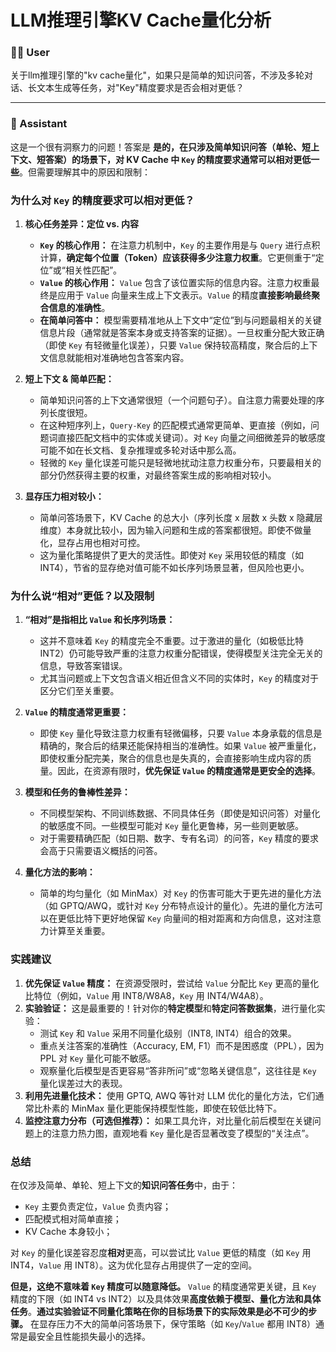 # LLM推理引擎KV Cache量化分析

### 🧑‍💻 User

关于llm推理引擎的"kv cache量化"，如果只是简单的知识问答，不涉及多轮对话、长文本生成等任务，对"Key"精度要求是否会相对更低？

---

### 🤖 Assistant

这是一个很有洞察力的问题！答案是 **是的，在只涉及简单知识问答（单轮、短上下文、短答案）的场景下，对 KV Cache 中 `Key` 的精度要求通常可以相对更低一些**。但需要理解其中的原因和限制：

### 为什么对 `Key` 的精度要求可以相对更低？

1.  **核心任务差异：定位 vs. 内容**
    *   **`Key` 的核心作用：** 在注意力机制中，`Key` 的主要作用是与 `Query` 进行点积计算，**确定每个位置（Token）应该获得多少注意力权重**。它更侧重于“定位”或“相关性匹配”。
    *   **`Value` 的核心作用：** `Value` 包含了该位置实际的信息内容。注意力权重最终是应用于 `Value` 向量来生成上下文表示。`Value` 的精度**直接影响最终聚合信息的准确性**。
    *   **在简单问答中：** 模型需要精准地从上下文中“定位”到与问题最相关的关键信息片段（通常就是答案本身或支持答案的证据）。一旦权重分配大致正确（即使 `Key` 有轻微量化误差），只要 `Value` 保持较高精度，聚合后的上下文信息就能相对准确地包含答案内容。

2.  **短上下文 & 简单匹配：**
    *   简单知识问答的上下文通常很短（一个问题句子）。自注意力需要处理的序列长度很短。
    *   在这种短序列上，`Query-Key` 的匹配模式通常更简单、更直接（例如，问题词直接匹配文档中的实体或关键词）。对 `Key` 向量之间细微差异的敏感度可能不如在长文档、复杂推理或多轮对话中那么高。
    *   轻微的 `Key` 量化误差可能只是轻微地扰动注意力权重分布，只要最相关的部分仍然获得主要的权重，对最终答案生成的影响相对较小。

3.  **显存压力相对较小：**
    *   简单问答场景下，KV Cache 的总大小（序列长度 x 层数 x 头数 x 隐藏层维度）本身就比较小，因为输入问题和生成的答案都很短。即使不做量化，显存占用也相对可控。
    *   这为量化策略提供了更大的灵活性。即使对 `Key` 采用较低的精度（如 INT4），节省的显存绝对值可能不如长序列场景显著，但风险也更小。

### 为什么说“相对”更低？以及限制

1.  **“相对”是指相比 `Value` 和长序列场景：**
    *   这并不意味着 `Key` 的精度完全不重要。过于激进的量化（如极低比特 INT2）仍可能导致严重的注意力权重分配错误，使得模型关注完全无关的信息，导致答案错误。
    *   尤其当问题或上下文包含语义相近但含义不同的实体时，`Key` 的精度对于区分它们至关重要。

2.  **`Value` 的精度通常更重要：**
    *   即使 `Key` 量化导致注意力权重有轻微偏移，只要 `Value` 本身承载的信息是精确的，聚合后的结果还能保持相当的准确性。如果 `Value` 被严重量化，即使权重分配完美，聚合的信息也是失真的，会直接影响生成内容的质量。因此，在资源有限时，**优先保证 `Value` 的精度通常是更安全的选择**。

3.  **模型和任务的鲁棒性差异：**
    *   不同模型架构、不同训练数据、不同具体任务（即使是知识问答）对量化的敏感度不同。一些模型可能对 `Key` 量化更鲁棒，另一些则更敏感。
    *   对于需要精确匹配（如日期、数字、专有名词）的问答，`Key` 精度的要求会高于只需要语义概括的问答。

4.  **量化方法的影响：**
    *   简单的均匀量化（如 MinMax）对 `Key` 的伤害可能大于更先进的量化方法（如 GPTQ/AWQ，或针对 `Key` 分布特点设计的量化）。先进的量化方法可以在更低比特下更好地保留 `Key` 向量间的相对距离和方向信息，这对注意力计算至关重要。

### 实践建议

1.  **优先保证 `Value` 精度：** 在资源受限时，尝试给 `Value` 分配比 `Key` 更高的量化比特位（例如，`Value` 用 INT8/W8A8，`Key` 用 INT4/W4A8）。
2.  **实验验证：** 这是最重要的！针对你的**特定模型**和**特定问答数据集**，进行量化实验：
    *   测试 `Key` 和 `Value` 采用不同量化级别（INT8, INT4）组合的效果。
    *   重点关注答案的准确性（Accuracy, EM, F1）而不是困惑度（PPL），因为 PPL 对 `Key` 量化可能不敏感。
    *   观察量化后模型是否更容易“答非所问”或“忽略关键信息”，这往往是 `Key` 量化误差过大的表现。
3.  **利用先进量化技术：** 使用 GPTQ, AWQ 等针对 LLM 优化的量化方法，它们通常比朴素的 MinMax 量化更能保持模型性能，即使在较低比特下。
4.  **监控注意力分布（可选但推荐）：** 如果工具允许，对比量化前后模型在关键问题上的注意力热力图，直观地看 `Key` 量化是否显著改变了模型的“关注点”。

### 总结

在仅涉及简单、单轮、短上下文的**知识问答任务**中，由于：
*   `Key` 主要负责定位，`Value` 负责内容；
*   匹配模式相对简单直接；
*   KV Cache 本身较小；

对 `Key` 的量化误差容忍度**相对**更高，可以尝试比 `Value` 更低的精度（如 `Key` 用 INT4，`Value` 用 INT8）。这为优化显存占用提供了一定的空间。

**但是，这绝不意味着 `Key` 精度可以随意降低。** `Value` 的精度通常更关键，且 `Key` 精度的下限（如 INT4 vs INT2）以及具体效果**高度依赖于模型、量化方法和具体任务**。**通过实验验证不同量化策略在你的目标场景下的实际效果是必不可少的步骤。** 在显存压力不大的简单问答场景下，保守策略（如 `Key`/`Value` 都用 INT8）通常是最安全且性能损失最小的选择。